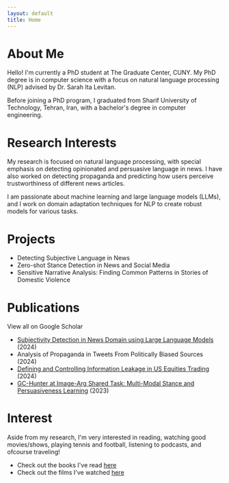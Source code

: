 ```yaml
---
layout: default
title: Home
---
```

# About Me
Hello! I'm currently a PhD student at The Graduate Center, CUNY. My PhD degree is in computer science with a focus on natural language 
processing (NLP) advised by Dr. Sarah Ita Levitan.

Before joining a PhD program, I graduated from Sharif University of Technology, Tehran, Iran, with a bachelor's degree in computer engineering.

# Research Interests

My research is focused on natural language processing, with special emphasis on detecting opinionated and persuasive language in news. I have also worked 
on detecting propaganda and predicting how users perceive trustworthiness of different news articles.

I am passionate about machine learning and large language models (LLMs), and I work on domain adaptation techniques for NLP to create robust models for 
various tasks.

# Projects

- Detecting Subjective Language in News
- Zero-shot Stance Detection in News and Social Media
- Sensitive Narrative Analysis: Finding Common Patterns in Stories of Domestic Violence

# Publications

View all on Google Scholar
- [Subjectivity Detection in News Domain using Large Language Models](https://aclanthology.org/2024.wassa-1.17.pdf) (2024)
- Analysis of Propaganda in Tweets From Politically Biased Sources (2024)
- [Defining and Controlling Information Leakage in US Equities Trading](https://petsymposium.org/popets/2024/popets-2024-0054.pdf) (2024)
- [GC-Hunter at Image-Arg Shared Task: Multi-Modal Stance and Persuasiveness Learning](https://aclanthology.org/2023.argmining-1.17.pdf) (2023)

# Interest
Aside from my research, I'm very interested in reading, watching good movies/shows, playing tennis and football, listening to podcasts, and ofcourse 
traveling!

- Check out the books I've read [here](https://www.goodreads.com/review/list/118658467?shelf=read)
- Check out the films I've watched [here](https://letterboxd.com/shayansh96/films/)
